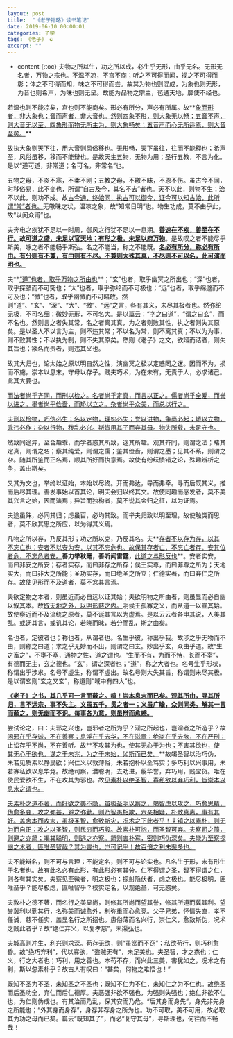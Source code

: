 ```yaml
---
layout: post
title:  "《老子指略》读书笔记"
date: 2019-06-10 00:00:01
categories: 子学 
tags: 《老子》 ☯
excerpt: ""
---
```


* content
{:toc}
夫物之所以生，功之所以成，必生乎无形，由乎无名。无形无名者，万物之宗也。不温不凉，不宫不商；听之不可得而闻，视之不可得而彰；体之不可得而知，味之不可得而尝。故其为物也则混成，为象也则无形，为音也则希声，为味也则无呈。故能为品物之宗主，苞通天地，靡使不经也。

若温也则不能凉矣，宫也则不能商矣。形必有所分，声必有所属。故**<u>象而形者，非大象也；音而声者，非大音也。然则四象不形，则大象无以畅；五音不声，则大音无以至。四象形而物无所主为，则大象畅矣；五音声而心无所适焉，则大音至矣。</u>**

故执大象则天下往，用大音则风俗移也。无形畅，天下虽往，往而不能释也；希声至，风俗虽移，移而不能辩也。是故天生五物，无物为用；圣行五教，不言为化。是以“道可道，非常道；名可名，非常名”也。

五物之母，不炎不寒，不柔不刚；五教之母，不皦不昧，不恩不伤。虽古今不同，时移俗易，此不变也，所谓“自古及今，其名不去”者也。天不以此，则物不生；治不以此，则功不成。故<u>古今通，终始同，执古可以御今，证今可以知古始，此所谓“常”者也。</u>无皦昧之状，温凉之象，故“知常日明”也。物生功成，莫不由乎此，故“以阅众甫”也。

夫奔电之疾犹不足以一时周，御风之行犹不足以一息期。**<u>善速在不疾，善至在不行。</u>**故**<u>可道之盛，未足以官天地；有形之极，未足以府万物</u>**。是故叹之者不能尽乎斯美，咏之者不能畅乎斯弘。名之不能当，称之不能既。**<u>名必有所分，称必有所由。有分则有不兼，有由则有不尽。不兼则大殊其真，不尽则不可以名，此可演而明也。</u>**

夫**<u>“道”也者，取乎万物之所由也</u>**；“玄”也者，取乎幽冥之所出也；“深”也者，取乎探赜而不可究也；“大”也者，取乎弥纶而不可极也；“远”也者，取乎绵邈而不可及也；“微”也者，取乎幽微而不可睹敢。然则“道”、“玄”、“深”、“大”、“微”、“远”之言，各有其义，未尽其极者也。然弥纶无极，不可名细；微妙无形，不可名大。是以篇云：“字之曰道”，“谓之曰玄”，而不名也。然则言之者失其常，名之者离其真，为之者则败其性，执之者则失其原矣。是以圣人不以言为主，则不违其常；不以名为常，则不离其真；不以为为事，则不败其性；不以执为制，则不失其原矣。然则《老子》之文，欲辩而诘者，则失其旨也；欲名而责者，则违其义也。

故其大归也，论太始之原以明自然之性，演幽冥之极以定惑罔之迷。因而不为，损而不施，崇本以息末，守母以存子。贱夫巧术，为在未有，无责于人，必求诸己。此其大要也。

<u>而法者尚乎齐同，而刑以检之。名者尚乎定真，而言以正之。儒者尚乎全爱，而誉以进之。墨者尚乎俭啬，而矫以立之。杂者尚乎众美，而总以行之。</u>

<u>夫刑以检物，巧伪必生；名以定物，理恕必失；誉以进物，争尚必起；矫以立物，乖违必作；杂以行物，秽乱必兴。斯皆用其子而弃其母。物失所载，未足守也。</u>

然致同途异，至合趣乖，而学者惑其所致，迷其所趣。观其齐同，则谓之法；睹其定真，则谓之名；察其纯爱，则谓之儒；鉴其俭啬，则谓之墨；见其不系，则谓之杂。随其所鉴而正名焉，顺其所好而执意焉。故使有纷纭愦错之论，殊趣辨析之争，盖由斯矣。

又其为文也，举终以证始，本始以尽终。开而弗达，导而弗牵。寻而后既其义，推而后尽其理。善发事始以首其论，明夫会归以终其文。故使同趣而感发者，莫不美其兴言之始，因而演焉；异旨而独构者，莫不说其会归之征，以为证焉。

夫途虽殊，必同其归；虑虽百，必均其致。而举夫归致以明至理，故使触类而思者，莫不欣其思之所应，以为得其义焉。

凡物之所以存，乃反其形；功之所以克，乃反其名。夫**<u>存者不以存为存，以其不忘亡也；安者不以安为安，以其不忘危也。故保其存者亡，不忘亡者存，安其位者危，不忘危者安。</u>**善力举秋毫，善听闻雷霆，**<u>此道之与形反也</u>**。安者实安，而曰非安之所安；存者实存，而曰非存之所存；侯王实尊，而曰非尊之所为；天地实大，而曰非大之所能；圣功实存，而曰绝圣之所立；仁德实著，而曰弃仁之所存。故使见形而不及道者，莫不忿其言焉。

夫欲定物之本者，则虽近而必自远以证其始；夫欲明物之所由者，则虽显而必自幽以叙其本。故<u>取天地之外，以明形骸之内。</u>明侯王孤寡之义，而从道一以宣其始。故使察近而不及流统之原者，莫不诞其言以为虚焉。是以云云者各申其说，人美其乱。或迂其言，或讥其论，若晓而昧，若分而乱，斯之由矣。

名也者，定彼者也；称也者，从谓者也。名生乎彼，称出乎我。故涉之乎无物而不由，则称之曰道；求之乎无妙而不出，则谓之曰玄。妙出乎玄，众由乎道。故“生之畜之”，不壅不塞，通物之性，道之谓也。“生而不有，为而不恃，长而不宰”，有德而无主，玄之德也。“玄”，谓之深者也；“道”，称之大者也。名号生乎形状，称谓出乎涉求。名号不虚生，称谓不虚出。故名号则大失其旨，称谓则未尽其极。是以谓玄则“玄之又玄”，称道则“域中有四大”也。

**<u>《老子》之书，其几乎可一言而蔽之。噫！崇本息末而已矣。观其所由，寻其所归，言不远宗，事不失主。文虽五千，贯之者一；义虽广瞻，众则同类。解其一言而蔽之，则无幽而不识。每事各为意，则虽辩而愈惑。</u>**

尝试论之，曰：夫邪之兴也，岂邪者之所为乎？淫之所起也，岂淫者之所造乎？故<u>闲邪在乎存诚，不在善察；息淫在乎去华，不在滋章；绝盗在乎去欲，不在严刑；止讼存乎不尚，不在善听</u>。故**<u>不攻其为也，使其无心于为也；不害其欲也，使其无心于欲也。谋之于未兆，为之于未始，如斯而已矣。</u>**故竭圣智以治巧伪，未若见质素以静民欲；兴仁义以敦薄俗，未若抱朴以全笃实；多巧利以兴事用，未若寡私欲以息华竞。故绝司察，潜聪明，去劝进，翦华誉，弃巧用，贱宝货。唯在使民爱欲不生，不在攻其为邪也。故<u>见素朴以绝圣智，寡私欲以弃巧利，皆崇本以息末之谓也。</u>

<u>夫素朴之道不著，而好欲之美不隐，虽极圣明以察之，竭智虑以攻之，巧愈思精，伪愈多变，攻之弥甚，避之弥勤。则乃智愚相欺，六亲相疑，朴散真离，事有其奸。盖舍本而攻末，虽极圣智，愈致斯灾，况术之下此者乎！夫镇之以素朴，则无为而自正；攻之以圣智，则民穷而巧殷。故素朴可抱，而圣智可弃。夫察司之简，则避之亦简；竭其聪明，则逃之亦察。简则害朴寡，密则巧伪深矣。夫能为至察探幽之术者，匪唯圣智哉？其为害也，岂可记乎！故百倍之利未渠多也。</u>

夫不能辩名，则不可与言理；不能定名，则不可与论实也。凡名生于形，未有形生于名者也。故有此名必有此形，有此形必有其分。仁不得谓之圣，智不得谓之仁，则各有其实矣。夫察见至微者，明之极也；探射隐伏者，虑之极也。能尽极明，匪唯圣乎？能尽极虑，匪唯智乎？校实定名，以观绝圣，可无惑矣。

夫敦朴之德不著，而名行之美显尚，则修其所尚而望其誉，修其所道而冀其利。望誉冀利以勤其行，名弥美而诚愈外，利弥重而心愈竞。父子兄弟，怀情失直，孝不任诚，慈不任实，盖显名行之所招也。患俗薄而名兴行，崇仁义，愈致斯伪，况术之贱此者乎？故“绝仁弃义，以复孝慈”，未渠弘也。

夫城高则冲生，利兴则求深。苟存无欲，则“虽赏而不窃”；私欲苟行，则巧利愈昏。故“绝巧弃利”，代以寡欲，“盗贼无有”，未足美也。夫圣智，才之杰也；仁义，行之大者也；巧利，用之善也。本苟不存，而兴此三美，害犹如之，况术之有利，斯以忽素朴乎？故古人有叹曰：“甚矣，何物之难悟也！”

既知不圣为不圣，未知圣之不圣也；既知不仁为不仁，未知仁之为不仁也。故绝圣而后圣功全，弃仁而后仁德厚。夫恶强非欲不强也，为强则失强也；绝仁非欲不仁也，为仁则伪成也。有其治而乃乱，保其安而乃危。“后其身而身先”，身先非先身之所能也；“外其身而身存”，身存非存身之所为也。功不可取，美不可用，故必取其为功之母而已矣。篇云“既知其子”，而必“复守其母”，寻斯理也，何往而不畅哉！


